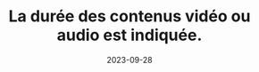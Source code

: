 ---
N: '118'
Rubrique: Images et médias
title: La durée des contenus vidéo ou audio est indiquée. 
detail: La durée des contenus vidéo ou audio est indiquée. 
abstract: 
categories: [" Images et médias"]
agrege: O4118-E029
opquast: '4 118'
indiceebook: '29'
description: "Règle n° 029"
weight:  029
actif: '1'
layout: rules
date: 2023-09-28
tags: ["", ""]
objectif: ["", ""]
Meo: [""]
Controle: ""
Author: "Opquast"
steps: ["", ""]
---